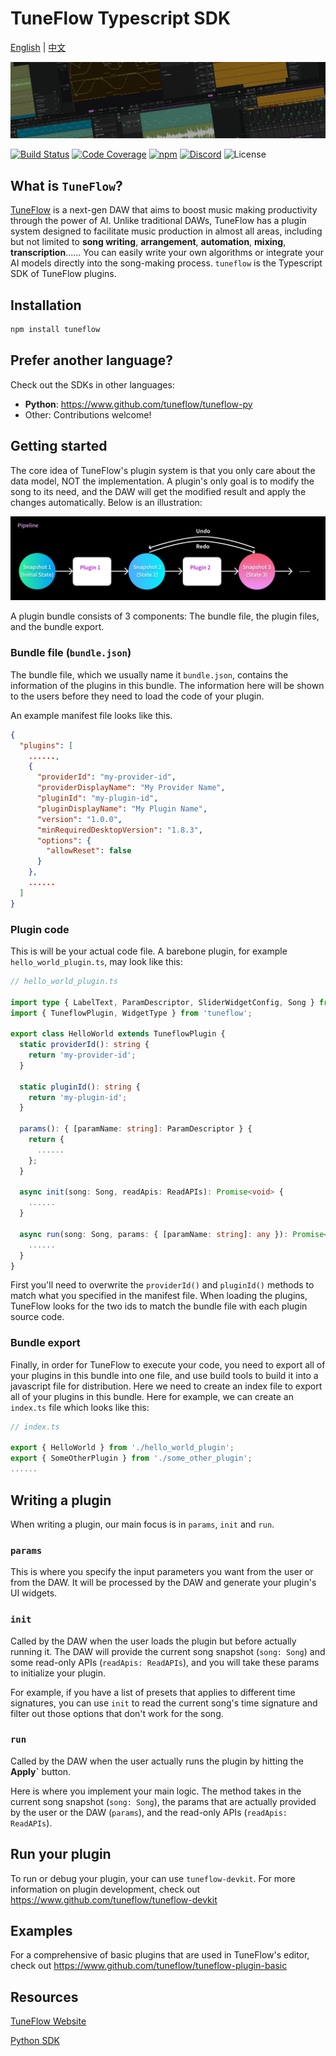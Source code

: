 # TuneFlow Typescript SDK

[English](./README.md) | [中文](./README.zh.md)

![TuneFlow Screenshots](docs/images/tuneflow_wall_thin.jpg)

[![Build Status](https://dev.azure.com/zeostudio/tuneflow-public/_apis/build/status/tuneflow.tuneflow?branchName=master)](https://dev.azure.com/zeostudio/tuneflow-public/_build/latest?definitionId=33&branchName=master)
[![Code Coverage](https://img.shields.io/azure-devops/coverage/zeostudio/tuneflow-public/33/master?logo=azure-pipelines)](https://dev.azure.com/zeostudio/tuneflow-public/_build/latest?definitionId=33&branchName=master)
[![npm](https://img.shields.io/npm/v/tuneflow)](https://www.npmjs.com/package/tuneflow)
[![Discord](https://img.shields.io/discord/1076012137161424906?color=%237289da&logo=discord)](https://discord.com/channels/1076012137161424906/1076012755250851860)
![License](https://img.shields.io/github/license/tuneflow/tuneflow-py)

## What is `TuneFlow`?

[TuneFlow](https://www.tuneflow.com) is a next-gen DAW that aims to boost music making productivity through the power of AI. Unlike traditional DAWs, TuneFlow has a plugin system designed to facilitate music production in almost all areas, including but not limited to **song writing**, **arrangement**, **automation**, **mixing**, **transcription**...... You can easily write your own algorithms or integrate your AI models directly into the song-making process. `tuneflow` is the Typescript SDK of TuneFlow plugins.

## Installation

``` bash
npm install tuneflow
```

## Prefer another language?

Check out the SDKs in other languages:

* **Python**: https://www.github.com/tuneflow/tuneflow-py
* Other: Contributions welcome!

## Getting started

The core idea of TuneFlow's plugin system is that you only care about the data model, NOT the implementation. A plugin's only goal is to modify the song to its need, and the DAW will get the modified result and apply the changes automatically. Below is an illustration:

![Plugin Flow](docs/images/pipeline_flow_en.jpg)

A plugin bundle consists of 3 components: The bundle file, the plugin files, and the bundle export.



### Bundle file (`bundle.json`)

The bundle file, which we usually name it `bundle.json`, contains the information of the plugins in this bundle.  The information here will be shown to the users before they need to load the code of your plugin.

An example manifest file looks like this.

``` json
{
  "plugins": [
    ......,
    {
      "providerId": "my-provider-id",
      "providerDisplayName": "My Provider Name",
      "pluginId": "my-plugin-id",
      "pluginDisplayName": "My Plugin Name",
      "version": "1.0.0",
      "minRequiredDesktopVersion": "1.8.3",
      "options": {
        "allowReset": false
      }
    },
    ......
  ]
}
```

### Plugin code

This is will be your actual code file. A barebone plugin, for example `hello_world_plugin.ts`, may look like this:

``` typescript
// hello_world_plugin.ts

import type { LabelText, ParamDescriptor, SliderWidgetConfig, Song } from 'tuneflow';
import { TuneflowPlugin, WidgetType } from 'tuneflow';

export class HelloWorld extends TuneflowPlugin {
  static providerId(): string {
    return 'my-provider-id';
  }

  static pluginId(): string {
    return 'my-plugin-id';
  }

  params(): { [paramName: string]: ParamDescriptor } {
    return {
      ......
    };
  }

  async init(song: Song, readApis: ReadAPIs): Promise<void> {
    ......
  }

  async run(song: Song, params: { [paramName: string]: any }): Promise<void> {
    ......
  }
}

```

First you'll need to overwrite the `providerId()` and `pluginId()` methods to match what you specified in the manifest file. When loading the plugins, TuneFlow looks for the two ids to match the bundle file with each plugin source code.

### Bundle export

Finally, in order for TuneFlow to execute your code, you need to export all of your plugins in this bundle into one file, and use build tools to build it into a javascript file for distribution. Here we need to create an index file to export all of your plugins in this bundle. Here for example, we can create an `index.ts` file which looks like this:

``` typescript
// index.ts

export { HelloWorld } from './hello_world_plugin';
export { SomeOtherPlugin } from './some_other_plugin';
......
```

## Writing a plugin

When writing a plugin, our main focus is in `params`, `init` and `run`.

### `params`

This is where you specify the input parameters you want from the user or from the DAW. It will be processed by the DAW and generate your plugin's UI widgets.

### `init`

Called by the DAW when the user loads the plugin but before actually running it. The DAW will provide the current song snapshot (`song: Song`) and some read-only APIs (`readApis: ReadAPIs`), and you will take these params to initialize your plugin.

For example, if you have a list of presets that applies to different time signatures, you can use `init` to read the current song's time signature and filter out those options that don't work for the song.

### `run`

Called by the DAW when the user actually runs the plugin by hitting the **Apply`** button.

Here is where you implement your main logic. The method takes in the current song snapshot (`song: Song`), the params that are actually provided by the user or the DAW (`params`), and the read-only APIs (`readApis: ReadAPIs`).

## Run your plugin

To run or debug your plugin, your can use `tuneflow-devkit`. For more information on plugin development, check out https://www.github.com/tuneflow/tuneflow-devkit

## Examples

For a comprehensive of basic plugins that are used in TuneFlow's editor, check out https://www.github.com/tuneflow/tuneflow-plugin-basic


## Resources

[TuneFlow Website](https://tuneflow.com)

[Python SDK](https://www.github.com/tuneflow/tuneflow-py)
